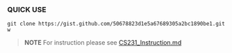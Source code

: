 ### QUICK USE

```shell
git clone https://gist.github.com/50678823d1e5a67689305a2bc1890be1.git w
```

> **NOTE**
> For instruction please see [CS231_Instruction.md](https://gist.github.com/AppleBoiy/50678823d1e5a67689305a2bc1890be1#file-cs231_instruction-md)